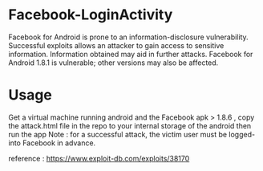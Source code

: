 # Facebook-LoginActivity
Facebook for Android is prone to an information-disclosure vulnerability.  Successful exploits allows an attacker to gain access to sensitive information. Information obtained may aid in further attacks.  Facebook for Android 1.8.1 is vulnerable; other versions may also be affected.

# Usage

Get a virtual machine running android and the Facebook apk > 1.8.6 , copy the attack.html file in the repo to your internal storage of the android then run the app
Note : for a successful attack, the victim user must be logged-into Facebook in advance.

reference : https://www.exploit-db.com/exploits/38170

